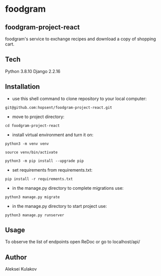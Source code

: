 # foodgram
## foodgram-project-react
foodgram's service to exchange recipes and download a copy of shopping cart.
## Tech
Python 3.8.10
Django 2.2.16
## Installation
- use this shell command to clone repository to your local computer:
```
git@github.com:hopsent/foodgram-project-react.git
```
- move to project directory:
```
cd foodgram-project-react
```
- install virtual environment and turn it on:
```
python3 -m venv venv
```
```
source venv/bin/activate
```
```
python3 -m pip install --upgrade pip
```
- set requirements from requirements.txt:
```
pip install -r requirements.txt
```
- in the manage.py directory to complete migrations use:
```
python3 manage.py migrate
```
- in the manage.py directory to start project use:
```
python3 manage.py runserver
```
## Usage
To observe the list of endpoints open ReDoc or go to localhost/api/
## Author
Aleksei Kulakov
